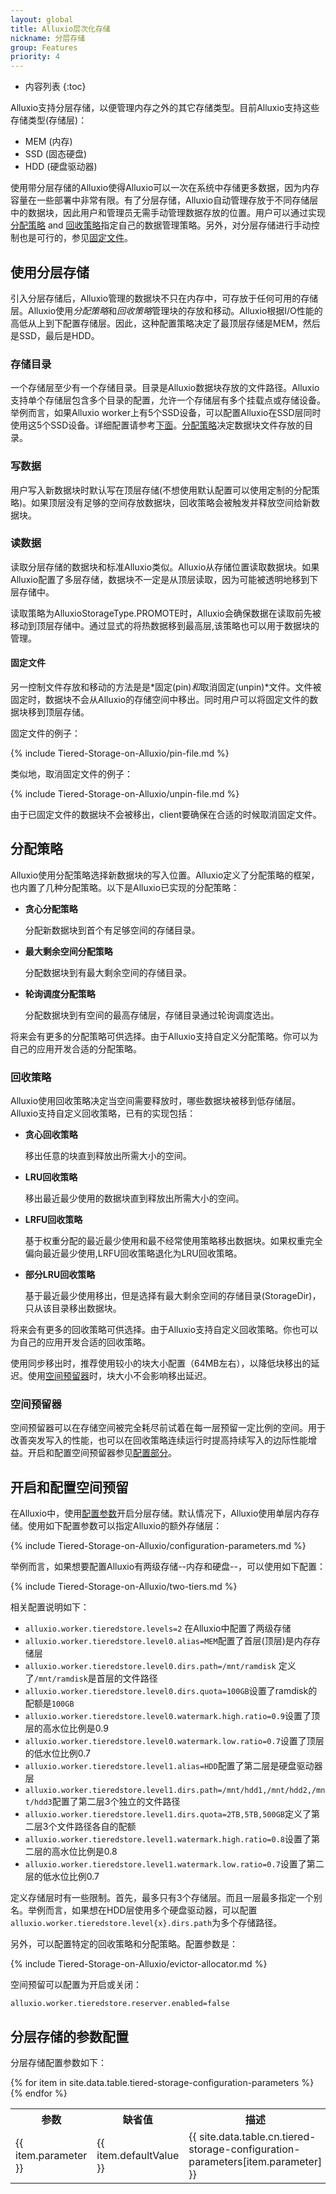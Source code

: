 ```yaml
---
layout: global
title: Alluxio层次化存储
nickname: 分层存储
group: Features
priority: 4
---
```


* 内容列表
{:toc}

Alluxio支持分层存储，以便管理内存之外的其它存储类型。目前Alluxio支持这些存储类型(存储层)：

* MEM (内存)
* SSD (固态硬盘)
* HDD (硬盘驱动器)

使用带分层存储的Alluxio使得Alluxio可以一次在系统中存储更多数据，因为内存容量在一些部署中非常有限。有了分层存储，Alluxio自动管理存放于不同存储层中的数据块，因此用户和管理员无需手动管理数据存放的位置。用户可以通过实现[分配策略](#allocators) and [回收策略](#evictors)指定自己的数据管理策略。另外，对分层存储进行手动控制也是可行的，参见[固定文件](#pinning-files)。

## 使用分层存储

引入分层存储后，Alluxio管理的数据块不只在内存中，可存放于任何可用的存储层。Alluxio使用*分配策略*和*回收策略*管理块的存放和移动。Alluxio根据I/O性能的高低从上到下配置存储层。因此，这种配置策略决定了最顶层存储是MEM，然后是SSD，最后是HDD。

### 存储目录

一个存储层至少有一个存储目录。目录是Alluxio数据块存放的文件路径。Alluxio支持单个存储层包含多个目录的配置，允许一个存储层有多个挂载点或存储设备。举例而言，如果Alluxio worker上有5个SSD设备，可以配置Alluxio在SSD层同时使用这5个SSD设备。详细配置请参考[下面](#enabling-and-configuring-tiered-storage)。[分配策略](#allocators)决定数据块文件存放的目录。

### 写数据

用户写入新数据块时默认写在顶层存储(不想使用默认配置可以使用定制的分配策略)。如果顶层没有足够的空间存放数据块，回收策略会被触发并释放空间给新数据块。

### 读数据

读取分层存储的数据块和标准Alluxio类似。Alluxio从存储位置读取数据块。如果Alluxio配置了多层存储，数据块不一定是从顶层读取，因为可能被透明地移到下层存储中。

读取策略为AlluxioStorageType.PROMOTE时，Alluxio会确保数据在读取前先被移动到顶层存储中。通过显式的将热数据移到最高层,该策略也可以用于数据块的管理。

#### 固定文件

另一控制文件存放和移动的方法是是*固定(pin)*和*取消固定(unpin)*文件。文件被固定时，数据块不会从Alluxio的存储空间中移出。同时用户可以将固定文件的数据块移到顶层存储。

固定文件的例子：

{% include Tiered-Storage-on-Alluxio/pin-file.md %}

类似地，取消固定文件的例子：

{% include Tiered-Storage-on-Alluxio/unpin-file.md %}

由于已固定文件的数据块不会被移出，client要确保在合适的时候取消固定文件。

## 分配策略

Alluxio使用分配策略选择新数据块的写入位置。Alluxio定义了分配策略的框架，也内置了几种分配策略。以下是Alluxio已实现的分配策略：

* **贪心分配策略**

    分配新数据块到首个有足够空间的存储目录。

* **最大剩余空间分配策略**

    分配数据块到有最大剩余空间的存储目录。

* **轮询调度分配策略**

    分配数据块到有空间的最高存储层，存储目录通过轮询调度选出。

将来会有更多的分配策略可供选择。由于Alluxio支持自定义分配策略。你可以为自己的应用开发合适的分配策略。

### 回收策略

Alluxio使用回收策略决定当空间需要释放时，哪些数据块被移到低存储层。Alluxio支持自定义回收策略，已有的实现包括：

* **贪心回收策略**

    移出任意的块直到释放出所需大小的空间。

* **LRU回收策略**

    移出最近最少使用的数据块直到释放出所需大小的空间。

* **LRFU回收策略**

    基于权重分配的最近最少使用和最不经常使用策略移出数据块。如果权重完全偏向最近最少使用,LRFU回收策略退化为LRU回收策略。

* **部分LRU回收策略**

    基于最近最少使用移出，但是选择有最大剩余空间的存储目录(StorageDir)，只从该目录移出数据块。

将来会有更多的回收策略可供选择。由于Alluxio支持自定义回收策略。你也可以为自己的应用开发合适的回收策略。

使用同步移出时，推荐使用较小的块大小配置（64MB左右），以降低块移出的延迟。使用[空间预留器](#space-reserver)时，块大小不会影响移出延迟。

### 空间预留器

空间预留器可以在存储空间被完全耗尽前试着在每一层预留一定比例的空间。用于改善突发写入的性能，也可以在回收策略连续运行时提高持续写入的边际性能增益。开启和配置空间预留器参见[配置部分](#enabling-and-configuring-tiered-storage)。

## 开启和配置空间预留

在Alluxio中，使用[配置参数](Configuration-Settings.html)开启分层存储。默认情况下，Alluxio使用单层内存存储。使用如下配置参数可以指定Alluxio的额外存储层：

{% include Tiered-Storage-on-Alluxio/configuration-parameters.md %}

举例而言，如果想要配置Alluxio有两级存储--内存和硬盘--，可以使用如下配置：

{% include Tiered-Storage-on-Alluxio/two-tiers.md %}

相关配置说明如下：

* `alluxio.worker.tieredstore.levels=2` 在Alluxio中配置了两级存储
* `alluxio.worker.tieredstore.level0.alias=MEM`配置了首层(顶层)是内存存储层
* `alluxio.worker.tieredstore.level0.dirs.path=/mnt/ramdisk` 定义了`/mnt/ramdisk`是首层的文件路径
* `alluxio.worker.tieredstore.level0.dirs.quota=100GB`设置了ramdisk的配额是`100GB`
* `alluxio.worker.tieredstore.level0.watermark.high.ratio=0.9`设置了顶层的高水位比例是0.9
* `alluxio.worker.tieredstore.level0.watermark.low.ratio=0.7`设置了顶层的低水位比例0.7
* `alluxio.worker.tieredstore.level1.alias=HDD`配置了第二层是硬盘驱动器层
* `alluxio.worker.tieredstore.level1.dirs.path=/mnt/hdd1,/mnt/hdd2,/mnt/hdd3`配置了第二层3个独立的文件路径
* `alluxio.worker.tieredstore.level1.dirs.quota=2TB,5TB,500GB`定义了第二层3个文件路径各自的配额
* `alluxio.worker.tieredstore.level1.watermark.high.ratio=0.8`设置了第二层的高水位比例是0.8
* `alluxio.worker.tieredstore.level1.watermark.low.ratio=0.7`设置了第二层的低水位比例0.7

定义存储层时有一些限制。首先，最多只有3个存储层。而且一层最多指定一个别名。举例而言，如果想在HDD层使用多个硬盘驱动器，可以配置`alluxio.worker.tieredstore.level{x}.dirs.path`为多个存储路径。

另外，可以配置特定的回收策略和分配策略。配置参数是：

{% include Tiered-Storage-on-Alluxio/evictor-allocator.md %}

空间预留可以配置为开启或关闭：

    alluxio.worker.tieredstore.reserver.enabled=false

## 分层存储的参数配置

分层存储配置参数如下：

<table class="table table-striped">
<tr><th>参数</th><th>缺省值</th><th>描述</th></tr>
{% for item in site.data.table.tiered-storage-configuration-parameters %}
<tr>
<td>{{ item.parameter }}</td>
<td>{{ item.defaultValue }}</td>
<td>{{ site.data.table.cn.tiered-storage-configuration-parameters[item.parameter] }}</td>
</tr>
{% endfor %}
</table>
